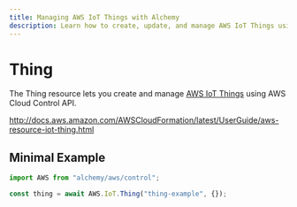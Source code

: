 ```yaml
---
title: Managing AWS IoT Things with Alchemy
description: Learn how to create, update, and manage AWS IoT Things using Alchemy Cloud Control.
---
```


# Thing

The Thing resource lets you create and manage [AWS IoT Things](https://docs.aws.amazon.com/iot/latest/userguide/) using AWS Cloud Control API.

http://docs.aws.amazon.com/AWSCloudFormation/latest/UserGuide/aws-resource-iot-thing.html

## Minimal Example

```ts
import AWS from "alchemy/aws/control";

const thing = await AWS.IoT.Thing("thing-example", {});
```


